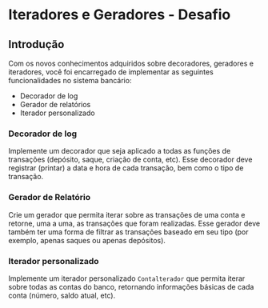 # Iteradores e Geradores - Desafio

## Introdução
Com os novos conhecimentos adquiridos sobre decoradores, geradores e iteradores, você foi encarregado de implementar as seguintes funcionalidades no sistema bancário:
- Decorador de log
- Gerador de relatórios
- Iterador personalizado

### Decorador de log
Implemente um decorador que seja aplicado a todas as funções de transações (depósito, saque, criação de conta, etc). Esse decorador deve registrar (printar) a data e hora de cada transação, bem como o tipo de transação.

### Gerador de Relatório
Crie um gerador que permita iterar sobre as transações de uma conta e retorne, uma a uma, as transações que foram realizadas. Esse gerador deve também ter uma forma de filtrar as transações baseado em seu tipo (por exemplo, apenas saques ou apenas depósitos).

### Iterador personalizado
Implemente um iterador personalizado `Contalterador` que permita iterar sobre todas as contas do banco, retornando informações básicas de cada conta (número, saldo atual, etc).